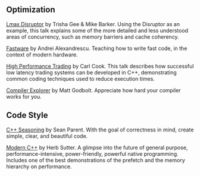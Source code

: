 ## Optimization

[Lmax Disruptor](https://www.youtube.com/watch?v=DCdGlxBbKU4) by Trisha Gee & Mike Barker.  Using the Disruptor as an example, this talk explains some of the more detailed and less understood areas of concurrency, such as memory barriers and cache coherency. 

[Fastware](https://www.youtube.com/watch?v=AxnotgLql0k) by Andrei Alexandrescu.  Teaching how to write fast code, in the context of modern hardware.

[High Performance Trading](https://www.youtube.com/watch?v=NH1Tta7purM) by Carl Cook.  This talk describes how successful low latency trading systems can be developed in C++, demonstrating common coding techniques used to reduce execution times.

[Compiler Explorer](https://www.youtube.com/watch?v=bSkpMdDe4g4) by Matt Godbolt.  Appreciate how hard your compiler works for you.

## Code Style

[C++ Seasoning](https://channel9.msdn.com/Events/GoingNative/2013/Cpp-Seasoning) by Sean Parent.  With the goal of correctness in mind, create simple, clear, and beautiful code. 

[Modern C++](https://channel9.msdn.com/Events/Build/2014/2-661) by Herb Sutter.  A glimpse into the future of general purpose, performance-intensive, power-friendly, powerful native programming.  Includes one of the best demonstrations of the prefetch and the memory hierarchy on performance. 
